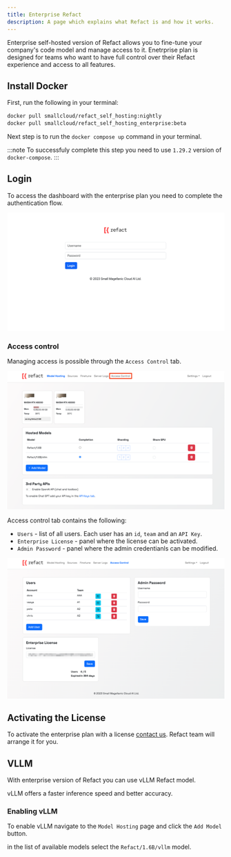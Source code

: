 ```yaml
---
title: Enterprise Refact
description: A page which explains what Refact is and how it works.
---
```


Enterprise self-hosted version of Refact allows you to fine-tune your company's code model and manage access to it. Enetrprise plan is designed for teams who want to have full control over their Refact experience and access to all features.

## Install Docker

First, run the following in your terminal:

```bash
docker pull smallcloud/refact_self_hosting:nightly
docker pull smallcloud/refact_self_hosting_enterprise:beta
```

Next step is to run the `docker compose up` command in your terminal.

:::note
To successfuly complete this step you need to use `1.29.2` version of `docker-compose`.
:::

## Login

To access the dashboard with the enterprise plan you need to complete the authentication flow.

![Login](../../../assets/enterprise-login.png)

### Access control

Managing access is possible through the `Access Control` tab.

![Login](../../../assets/enterprise-dashboard.png)

Access control tab contains the following:
- `Users` - list of all users. Each user has an `id`, `team` and an `API Key`.
- `Enterprise License` - panel where the license can be activated.
- `Admin Password` - panel where the admin credentianls can be modified.

![Login](../../../assets/access-control.png)

## Activating the License

To activate the enterprise plan with a license [contact us](https://refact.ai/contact/). Refact team will arrange it for you.


## VLLM 
With enterprise version of Refact you can use vLLM Refact model.

vLLM offers a faster inference speed and better accuracy.

### Enabling vLLM 

To enable vLLM navigate to the `Model Hosting` page and click the `Add Model` button. 

in the list of available models select the `Refact/1.6B/vllm` model.
